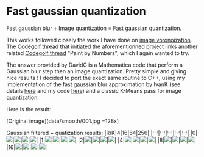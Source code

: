 # Fast gaussian quantization

Fast gaussian blur + Image quantization = Fast gaussian quantization.

This works followed closely the work I have done on [image voronoization](https://github.com/bfraboni/voronoi). The [Codegolf thread](https://codegolf.stackexchange.com/questions/50299/draw-an-image-as-a-voronoi-map) that initiated the aforementionned project links another related [Codegolf thread](https://codegolf.stackexchange.com/questions/42217/paint-by-numbers) "Paint by Numbers", which I again wanted to try. 

The answer provided by DavidC is a Mathematica code that perform a Gaussian blur step then an image quantization. Pretty simple and giving nice results ! I decided to port the exact same routine to C++, using my implementation of the fast gaussian blur approximation by IvanK (see details [here](http://blog.ivank.net/fastest-gaussian-blur.html) and my code [here](https://gist.github.com/bfraboni/946d9456b15cac3170514307cf032a27)) and a classic K-Means pass for image quantization.

Here is the result:

[Original image](data/smooth/001.jpg =128x)

Gaussian filtered + quatization results:
|R\K|4|16|64|256|
|:-:|:-:|:-:|:-:|:-:|
|0|![](data/demo2/radius0colors4.png)|![](data/demo2/radius0colors16.png)|![](data/demo2/radius0colors64.png)|![](data/demo2/radius0colors256.png)|
|1|![](data/demo2/radius1colors4.png)|![](data/demo2/radius1colors16.png)|![](data/demo2/radius1colors64.png)|![](data/demo2/radius1colors256.png)|
|2|![](data/demo2/radius2colors4.png)|![](data/demo2/radius2colors16.png)|![](data/demo2/radius2colors64.png)|![](data/demo2/radius2colors256.png)|
|4|![](data/demo2/radius4colors4.png)|![](data/demo2/radius4colors16.png)|![](data/demo2/radius4colors64.png)|![](data/demo2/radius4colors256.png)|
|8|![](data/demo2/radius8colors4.png)|![](data/demo2/radius8colors16.png)|![](data/demo2/radius8colors64.png)|![](data/demo2/radius8colors256.png)|
|16|![](data/demo2/radius16colors4.png)|![](data/demo2/radius16colors16.png)|![](data/demo2/radius16colors64.png)|![](data/demo2/radius16colors256.png)|
